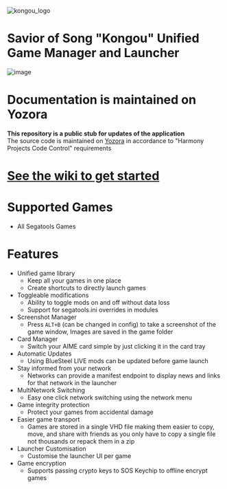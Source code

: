 ![kongou_logo](https://github.com/user-attachments/assets/1afa717d-28cd-47ee-88d8-11d51f0bb780)
# Savior of Song "Kongou" Unified Game Manager and Launcher

![image](https://github.com/user-attachments/assets/2e6c8ab3-ba06-46c8-ba36-ad5e7f6ae717)

# Documentation is maintained on Yozora
**This repository is a public stub for updates of the application**<br/>
The source code is maintained on [Yozora](https://yozora.bluesteel.737.jp.net/HarmonyPublic/SOS-Kongou) in accordance to "Harmony Projects Code Control" requirements

# [See the wiki to get started](https://yozora.bluesteel.737.jp.net/HarmonyPublic/SOS-Kongou/wiki/Home)

# Supported Games
* All Segatools Games

# Features
* Unified game library
  * Keep all your games in one place
  * Create shortcuts to directly launch games
* Toggleable modifications
  * Ability to toggle mods on and off without data loss
  * Support for segatools.ini overrides in modules
* Screenshot Manager
  * Press `ALT+B` (can be changed in config) to take a screenshot of the game window, Images are saved in the game folder
* Card Manager
  * Switch your AIME card simple by just clicking it in the card tray
* Automatic Updates
  * Using BlueSteel LIVE mods can be updated before game launch
* Stay informed from your network
  * Networks can provide a manifest endpoint to display news and links for that network in the launcher
* MultiNetwork Switching
  * Easy one click network switching using the network menu
* Game integrity protection
  * Protect your games from accidental damage
* Easier game transport
  * Games are stored in a single VHD file making them easier to copy, move, and share with friends as you only have to copy a single file not thousands or repack them in a zip
* Launcher Customisation
  * Customise the launcher UI per game
* Game encryption
  * Supports passing crypto keys to SOS Keychip to offline encrypt games
